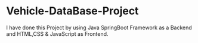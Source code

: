 # Vehicle-DataBase-Project
I have done this Project by using Java SpringBoot Framework as a Backend and 
HTML,CSS & JavaScript as Frontend.
